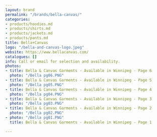 ```yaml
---
layout: brand
permalink: "/brands/bella-canvas/"
categories:
- products/hoodies.md
- products/shirts.md
- products/jackets.md
- products/pants.md
title: Bella+Canvas
logo: "/bella-and-canvas-logo.jpeg"
website: https://www.bellacanvas.com/
catalogues: []
info: Call or email for selection and availability.
photos:
- title: Bella & Canvas Garments - Available in Winnipeg - Page 6
  photo: "/Bella pg06.PNG"
- title: Bella & Canvas Garments - Available in Winnipeg - Page 5
  photo: "/Bella pg05.PNG"
- title: Bella & Canvas Garments - Available in Winnipeg - Page 4
  photo: "/Bella pg04.PNG"
- title: Bella & Canvas Garments - Available in Winnipeg - Page 3
  photo: "/Bella pg03.PNG"
- title: Bella & Canvas Garments - Available in Winnipeg - Page 2
  photo: "/Bella pg02.PNG"
- photo: "/Bella pg01.PNG"
  title: Bella & Canvas Garments - Available in Winnipeg - Page 1

---
```

